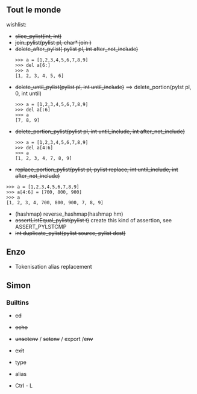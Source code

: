 ## Tout le monde

wishlist:
- ~~slice_pylist(int, int)~~
- ~~join_pylist(pylist pl, char* join )~~
- ~~delete_after_pylist( pylist pl, int after_not_include)~~
	```
	>>> a = [1,2,3,4,5,6,7,8,9]
	>>> del a[6:]
	>>> a
	[1, 2, 3, 4, 5, 6]
	```
- ~~delete_until_pylist(pylist pl, int until_include)~~ ==> delete_portion(pylst pl, 0, int until)
	```
	>>> a = [1,2,3,4,5,6,7,8,9]
	>>> del a[:6]
	>>> a
	[7, 8, 9]
	```
- ~~delete_portion_pylist(pylist pl, int until_include, int after_not_include)~~
	```
	>>> a = [1,2,3,4,5,6,7,8,9]
	>>> del a[4:6]
	>>> a
	[1, 2, 3, 4, 7, 8, 9]
	```
- ~~replace_portion_pylist(pylist pl, pylist replace, int until_include, int after_not_include)~~
```
>>> a = [1,2,3,4,5,6,7,8,9]
>>> a[4:6] = [700, 800, 900]
>>> a
[1, 2, 3, 4, 700, 800, 900, 7, 8, 9]
```
- (hashmap) reverse_hashmap(hashmap hm)
- ~~assertListEqual_pylist(pylist t)~~ create this kind of assertion, see ASSERT_PYLSTCMP
- ~~int	duplicate_pylist(pylist source, pylist dest)~~

## Enzo

- Tokenisation alias replacement

## Simon

### Builtins
- ~~cd~~
- ~~echo~~
- ~~unsetenv~~ / ~~setenv~~ / export /~~env~~
- ~~exit~~
- type
- alias


- Ctrl - L
